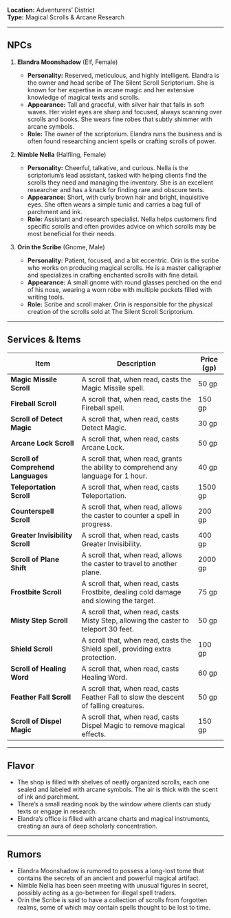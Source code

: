 **Location:** Adventurers’ District  
**Type:** Magical Scrolls & Arcane Research

---

## NPCs

1. **Elandra Moonshadow** (Elf, Female)
    
    - **Personality:** Reserved, meticulous, and highly intelligent. Elandra is the owner and head scribe of The Silent Scroll Scriptorium. She is known for her expertise in arcane magic and her extensive knowledge of magical texts and scrolls.
    - **Appearance:** Tall and graceful, with silver hair that falls in soft waves. Her violet eyes are sharp and focused, always scanning over scrolls and books. She wears fine robes that subtly shimmer with arcane symbols.
    - **Role:** The owner of the scriptorium. Elandra runs the business and is often found researching ancient spells or crafting scrolls of power.
2. **Nimble Nella** (Halfling, Female)
    
    - **Personality:** Cheerful, talkative, and curious. Nella is the scriptorium’s lead assistant, tasked with helping clients find the scrolls they need and managing the inventory. She is an excellent researcher and has a knack for finding rare and obscure texts.
    - **Appearance:** Short, with curly brown hair and bright, inquisitive eyes. She often wears a simple tunic and carries a bag full of parchment and ink.
    - **Role:** Assistant and research specialist. Nella helps customers find specific scrolls and often provides advice on which scrolls may be most beneficial for their needs.
3. **Orin the Scribe** (Gnome, Male)
    
    - **Personality:** Patient, focused, and a bit eccentric. Orin is the scribe who works on producing magical scrolls. He is a master calligrapher and specializes in crafting enchanted scrolls with fine detail.
    - **Appearance:** A small gnome with round glasses perched on the end of his nose, wearing a worn robe with multiple pockets filled with writing tools.
    - **Role:** Scribe and scroll maker. Orin is responsible for the physical creation of the scrolls sold at The Silent Scroll Scriptorium.

---

## Services & Items

| Item                               | Description                                                                            | Price (gp) |
| ---------------------------------- | -------------------------------------------------------------------------------------- | ---------- |
| **Magic Missile Scroll**           | A scroll that, when read, casts the Magic Missile spell.                               | 50 gp      |
| **Fireball Scroll**                | A scroll that, when read, casts the Fireball spell.                                    | 150 gp     |
| **Scroll of Detect Magic**         | A scroll that, when read, casts Detect Magic.                                          | 30 gp      |
| **Arcane Lock Scroll**             | A scroll that, when read, casts Arcane Lock.                                           | 50 gp      |
| **Scroll of Comprehend Languages** | A scroll that, when read, grants the ability to comprehend any language for 1 hour.    | 40 gp      |
| **Teleportation Scroll**           | A scroll that, when read, casts Teleportation.                                         | 1500 gp    |
| **Counterspell Scroll**            | A scroll that, when read, allows the caster to counter a spell in progress.            | 200 gp     |
| **Greater Invisibility Scroll**    | A scroll that, when read, casts Greater Invisibility.                                  | 400 gp     |
| **Scroll of Plane Shift**          | A scroll that, when read, allows the caster to travel to another plane.                | 2000 gp    |
| **Frostbite Scroll**               | A scroll that, when read, casts Frostbite, dealing cold damage and slowing the target. | 75 gp      |
| **Misty Step Scroll**              | A scroll that, when read, casts Misty Step, allowing the caster to teleport 30 feet.   | 50 gp      |
| **Shield Scroll**                  | A scroll that, when read, casts the Shield spell, providing extra protection.          | 100 gp     |
| **Scroll of Healing Word**         | A scroll that, when read, casts Healing Word.                                          | 60 gp      |
| **Feather Fall Scroll**            | A scroll that, when read, casts Feather Fall to slow the descent of falling creatures. | 50 gp      |
| **Scroll of Dispel Magic**         | A scroll that, when read, casts Dispel Magic to remove magical effects.                | 150 gp     |

---

## Flavor

- The shop is filled with shelves of neatly organized scrolls, each one sealed and labeled with arcane symbols. The air is thick with the scent of ink and parchment.
- There’s a small reading nook by the window where clients can study texts or engage in research.
- Elandra’s office is filled with arcane charts and magical instruments, creating an aura of deep scholarly concentration.

---

## Rumors

- Elandra Moonshadow is rumored to possess a long-lost tome that contains the secrets of an ancient and powerful magical artifact.
- Nimble Nella has been seen meeting with unusual figures in secret, possibly acting as a go-between for illegal spell traders.
- Orin the Scribe is said to have a collection of scrolls from forgotten realms, some of which may contain spells thought to be lost to time.